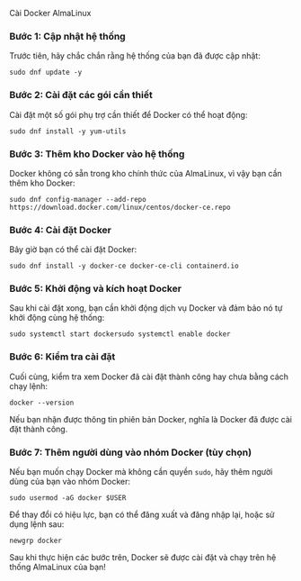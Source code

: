 Cài Docker AlmaLinux

### Bước 1: Cập nhật hệ thống

Trước tiên, hãy chắc chắn rằng hệ thống của bạn đã được cập nhật:

`sudo dnf update -y`

### Bước 2: Cài đặt các gói cần thiết

Cài đặt một số gói phụ trợ cần thiết để Docker có thể hoạt động:

`sudo dnf install -y yum-utils`

### Bước 3: Thêm kho Docker vào hệ thống

Docker không có sẵn trong kho chính thức của AlmaLinux, vì vậy bạn cần thêm kho Docker:

`sudo dnf config-manager --add-repo https://download.docker.com/linux/centos/docker-ce.repo`

### Bước 4: Cài đặt Docker

Bây giờ bạn có thể cài đặt Docker:

`sudo dnf install -y docker-ce docker-ce-cli containerd.io`

### Bước 5: Khởi động và kích hoạt Docker

Sau khi cài đặt xong, bạn cần khởi động dịch vụ Docker và đảm bảo nó tự khởi động cùng hệ thống:

`sudo systemctl start dockersudo systemctl enable docker`

### Bước 6: Kiểm tra cài đặt

Cuối cùng, kiểm tra xem Docker đã cài đặt thành công hay chưa bằng cách chạy lệnh:

`docker --version`

Nếu bạn nhận được thông tin phiên bản Docker, nghĩa là Docker đã được cài đặt thành công.

### Bước 7: Thêm người dùng vào nhóm Docker (tùy chọn)

Nếu bạn muốn chạy Docker mà không cần quyền `sudo`, hãy thêm người dùng của bạn vào nhóm Docker:

`sudo usermod -aG docker $USER`

Để thay đổi có hiệu lực, bạn có thể đăng xuất và đăng nhập lại, hoặc sử dụng lệnh sau:

`newgrp docker`

Sau khi thực hiện các bước trên, Docker sẽ được cài đặt và chạy trên hệ thống AlmaLinux của bạn!

